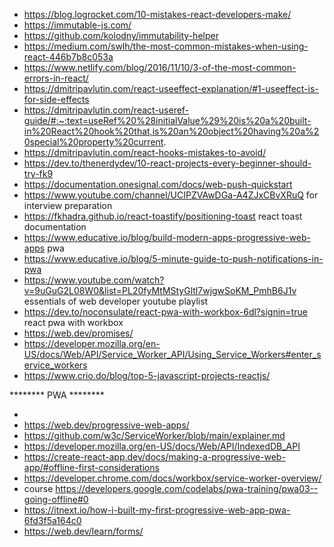 <!-- ![10-mistakes-react-developers-make](https://blog.logrocket.com/10-mistakes-react-developers-make/) -->
- https://blog.logrocket.com/10-mistakes-react-developers-make/
- https://immutable-js.com/
- https://github.com/kolodny/immutability-helper
- https://medium.com/swlh/the-most-common-mistakes-when-using-react-446b7b8c053a
- https://www.netlify.com/blog/2016/11/10/3-of-the-most-common-errors-in-react/
- https://dmitripavlutin.com/react-useeffect-explanation/#1-useeffect-is-for-side-effects
- https://dmitripavlutin.com/react-useref-guide/#:~:text=useRef%20%28initialValue%29%20is%20a%20built-in%20React%20hook%20that,is%20an%20object%20having%20a%20special%20property%20current. 
- https://dmitripavlutin.com/react-hooks-mistakes-to-avoid/
- https://dev.to/thenerdydev/10-react-projects-every-beginner-should-try-fk9
- https://documentation.onesignal.com/docs/web-push-quickstart
- https://www.youtube.com/channel/UCIPZVAwDGa-A4ZJxCBvXRuQ for interview preparation 
- https://fkhadra.github.io/react-toastify/positioning-toast react toast documentation
- https://www.educative.io/blog/build-modern-apps-progressive-web-apps pwa
- https://www.educative.io/blog/5-minute-guide-to-push-notifications-in-pwa 
- https://www.youtube.com/watch?v=9uGuG2L08W0&list=PL20fyMtMStyGltl7wjgwSoKM_PmhB6J1v essentials of web developer youtube playlist
- https://dev.to/noconsulate/react-pwa-with-workbox-6dl?signin=true react pwa with workbox
- https://web.dev/promises/ 
- https://developer.mozilla.org/en-US/docs/Web/API/Service_Worker_API/Using_Service_Workers#enter_service_workers  
- https://www.crio.do/blog/top-5-javascript-projects-reactjs/

******** PWA  ********

- 
- https://web.dev/progressive-web-apps/
- https://github.com/w3c/ServiceWorker/blob/main/explainer.md
- https://developer.mozilla.org/en-US/docs/Web/API/IndexedDB_API
- https://create-react-app.dev/docs/making-a-progressive-web-app/#offline-first-considerations
- https://developer.chrome.com/docs/workbox/service-worker-overview/
- course https://developers.google.com/codelabs/pwa-training/pwa03--going-offline#0
- https://itnext.io/how-i-built-my-first-progressive-web-app-pwa-6fd3f5a164c0
- https://web.dev/learn/forms/
